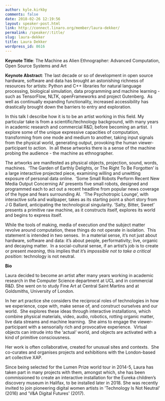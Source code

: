 ```yaml
---
author: kyle.kirkby
comments: false
date: 2018-02-26 12:19:56
layout: speaker-post.html
link: http://connect.linaro.org/member/laura-dekker/
permalink: /speaker/:title/
slug: laura-dekker
title: Laura Dekker
wordpress_id: 8616
---
```


**Keynote Title**: The Machine as Alien Ethnographer: Advanced Computation, Open Source Systems and Art

**Keynote Abstract**: The last decade or so of development in open source hardware, software and data has brought an astonishing richness of resources for artists: Python and C++ libraries for natural language processing, biological simulation, data programming and machine learning - such as TensorFlow, NLTK, openFrameworks and project Gutenberg.  As well as continually expanding functionality, increased accessibility has drastically brought down the barriers to entry and exploration. 

In this talk I describe how it is to be an artist working in this field. My particular take is from a scientific/technology background, with many years in academic research and commercial R&D, before becoming an artist.  I explore some of the unique expressive capacities of computation, transforming from one mode and medium to another, taking input signals from the physical world, generating output, provoking the human viewer-participant to action.  In all these artworks there is a sense of the machine probing the audience - the machine as ethnographer.

The artworks are manifested as physical objects, projection, sound, words, machines.  ‘The Garden of Earthly Delights, or The Right To Be Forgotten’ is a large interactive projected piece, examining willing and unwitting exposure of personal data online.  ‘Some Small Robots Perform Recent New Media Output Concerning AI’ presents five small robots, designed and programmed each to act out a recent headline from popular news coverage of the hype and fears surrounding AI.  ‘The Psychotropic Lounge’, with interactive sofa and wallpaper, takes as its starting point a short story from J G Ballard, anticipating the technological singularity. ‘Salty, Bitter, Sweet’ presents a primitive raw machine, as it constructs itself, explores its world and begins to express itself.

While the tools of making, media of execution _and_ the subject matter revolve around computation, these things do not operate in isolation.  This statement is intended in two senses.  In a material sense, it’s not just about hardware, software and data: it’s about people, performativity; live, organic and decaying matter.  In a social-cultural sense, if an artist’s job is to create or present _meaning_, this implies that it’s _impossible not to take a critical position_: technology is not neutral.

**Bio**

Laura decided to become an artist after many years working in academic research in the Computer Science department at UCL and in commercial R&D. She went on to study Fine Art at Central Saint Martins and at Goldsmiths, University of London.

In her art practice she considers the reciprocal roles of technologies in how we experience, cope with, make sense of, and construct ourselves and our world.  She explores these ideas through interactive installations, which combine physical materials, video, audio, robotics, rotting organic matter, live data streams and machine learning.  She aims to engage the viewer-participant with a sensorially rich and provocative experience.  Virtual objects can intrude into the ‘actual’ world, and objects are activated with a kind of primitive consciousness.  

Her work is often collaborative, created for unusual sites and contexts.  She co-curates and organises projects and exhibitions with the London-based art collective XAP.

Since being selected for the Lumen Prize world tour in 2014-5, Laura has taken part in many projects with them, amongst which, she has been commissioned to create an interactive installation for the Eureka children’s discovery museum in Halifax, to be installed later in 2018. She was recently invited to join pioneering digital women artists in 'Technology Is Not Neutral' (2016) and 'V&A Digital Futures' (2017).